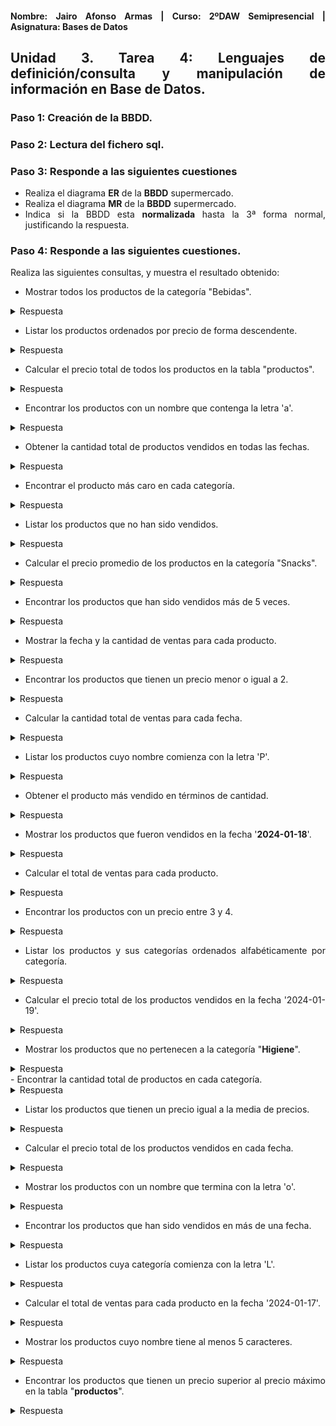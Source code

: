 <div align="justify">

#### **Nombre: Jairo Afonso Armas | Curso: 2ºDAW Semipresencial | Asignatura: Bases de Datos** 

## **Unidad 3. Tarea 4: Lenguajes de definición/consulta y manipulación de información en Base de Datos.**

### Paso 1: Creación de la BBDD.
### Paso 2: Lectura del fichero sql.
### Paso 3: Responde a las siguientes cuestiones

- Realiza el diagrama __ER__ de la __BBDD__ supermercado.
- Realiza el diagrama __MR__ de la __BBDD__ supermercado.
- Indica si la BBDD esta __normalizada__ hasta la 3ª forma normal, justificando la respuesta.

### Paso 4: Responde a las siguientes cuestiones.

Realiza las siguientes consultas, y muestra el resultado obtenido:

- Mostrar todos los productos de la categoría "Bebidas".

<details>
<summary>Respuesta</summary>
<br>
  <div align="center">
    <img src=images/Tarea4/Tarea4_Ejercicio4_1.PNG>
  </div>
</details>

- Listar los productos ordenados por precio de forma descendente.

<details>
<summary>Respuesta</summary>
<br>
  <div align="center">
    <img src=images/Tarea4/Tarea4_Ejercicio4_2.PNG>
  </div>
</details>

- Calcular el precio total de todos los productos en la tabla "productos".

<details>
<summary>Respuesta</summary>
<br>
  <div align="center">
    <img src=images/Tarea4/Tarea4_Ejercicio4_3.PNG>
  </div>
</details>

- Encontrar los productos con un nombre que contenga la letra 'a'.

<details>
<summary>Respuesta</summary>
<br>
  <div align="center">
    <img src=images/Tarea4/Tarea4_Ejercicio4_4.PNG>
  </div>
</details>

- Obtener la cantidad total de productos vendidos en todas las fechas.

<details>
<summary>Respuesta</summary>
<br>
  <div align="center">
    <img src=images/Tarea4/Tarea4_Ejercicio4_5.PNG>
  </div>
</details>

- Encontrar el producto más caro en cada categoría.

<details>
<summary>Respuesta</summary>
<br>
  <div align="center">
    <img src=images/Tarea4/Tarea4_Ejercicio4_6.PNG>
  </div>
</details>

- Listar los productos que no han sido vendidos.

<details>
<summary>Respuesta</summary>
<br>
  <div align="center">
    <img src=images/Tarea4/Tarea4_Ejercicio4_7.PNG>
  </div>
</details>

- Calcular el precio promedio de los productos en la categoría "Snacks".

<details>
<summary>Respuesta</summary>
<br>
  <div align="center">
    <img src=images/Tarea4/Tarea4_Ejercicio4_8.PNG>
  </div>
</details>

- Encontrar los productos que han sido vendidos más de 5 veces.

<details>
<summary>Respuesta</summary>
<br>
  <div align="center">
    <img src=images/Tarea4/Tarea4_Ejercicio4_9.PNG>
  </div>
</details>

- Mostrar la fecha y la cantidad de ventas para cada producto.

<details>
<summary>Respuesta</summary>
<br>
  <div align="center">
    <img src=images/Tarea4/Tarea4_Ejercicio4_10.PNG>
  </div>
</details>

- Encontrar los productos que tienen un precio menor o igual a 2.

<details>
<summary>Respuesta</summary>
<br>
  <div align="center">
    <img src=images/Tarea4/Tarea4_Ejercicio4_11.PNG>
  </div>
</details>

- Calcular la cantidad total de ventas para cada fecha.

<details>
<summary>Respuesta</summary>
<br>
  <div align="center">
    <img src=images/Tarea4/Tarea4_Ejercicio4_12.PNG>
  </div>
</details>

- Listar los productos cuyo nombre comienza con la letra 'P'.

<details>
<summary>Respuesta</summary>
<br>
  <div align="center">
    <img src=images/Tarea4/Tarea4_Ejercicio4_13.PNG>
  </div>
</details>

- Obtener el producto más vendido en términos de cantidad.

<details>
<summary>Respuesta</summary>
<br>
  <div align="center">
    <img src=images/Tarea4/Tarea4_Ejercicio4_14.PNG>
  </div>
</details>

- Mostrar los productos que fueron vendidos en la fecha '__2024-01-18__'.

<details>
<summary>Respuesta</summary>
<br>
  <div align="center">
    <img src=images/Tarea4/Tarea4_Ejercicio4_15.PNG>
  </div>
</details>

- Calcular el total de ventas para cada producto.

<details>
<summary>Respuesta</summary>
<br>
  <div align="center">
    <img src=images/Tarea4/Tarea4_Ejercicio4_16.PNG>
  </div>
</details>

- Encontrar los productos con un precio entre 3 y 4.

<details>
<summary>Respuesta</summary>
<br>
  <div align="center">
    <img src=images/Tarea4/Tarea4_Ejercicio4_17.PNG>
  </div>
</details>

- Listar los productos y sus categorías ordenados alfabéticamente por categoría.

<details>
<summary>Respuesta</summary>
<br>
  <div align="center">
    <img src=images/Tarea4/Tarea4_Ejercicio4_18.PNG>
  </div>
</details>

- Calcular el precio total de los productos vendidos en la fecha '2024-01-19'.

<details>
<summary>Respuesta</summary>
<br>
  <div align="center">
    <img src=images/Tarea4/Tarea4_Ejercicio4_19.PNG>
  </div>
</details>

- Mostrar los productos que no pertenecen a la categoría "__Higiene__".

<details>
<summary>Respuesta</summary>
<br>
  <div align="center">
    <img src=images/Tarea4/Tarea4_Ejercicio4_20.PNG>
  </div>
</details>
- Encontrar la cantidad total de productos en cada categoría.

<details>
<summary>Respuesta</summary>
<br>
  <div align="center">
    <img src=images/Tarea4/Tarea4_Ejercicio4_21.PNG>
  </div>
</details>

- Listar los productos que tienen un precio igual a la media de precios.

<details>
<summary>Respuesta</summary>
<br>
  <div align="center">
    <img src=images/Tarea4/Tarea4_Ejercicio4_22.PNG>
  </div>
</details>

- Calcular el precio total de los productos vendidos en cada fecha.

<details>
<summary>Respuesta</summary>
<br>
  <div align="center">
    <img src=images/Tarea4/Tarea4_Ejercicio4_23.PNG>
  </div>
</details>

- Mostrar los productos con un nombre que termina con la letra 'o'.

<details>
<summary>Respuesta</summary>
<br>
  <div align="center">
    <img src=images/Tarea4/Tarea4_Ejercicio4_24.PNG>
  </div>
</details>

- Encontrar los productos que han sido vendidos en más de una fecha.

<details>
<summary>Respuesta</summary>
<br>
  <div align="center">
    <img src=images/Tarea4/Tarea4_Ejercicio4_25.PNG>
  </div>
</details>

- Listar los productos cuya categoría comienza con la letra 'L'.

<details>
<summary>Respuesta</summary>
<br>
  <div align="center">
    <img src=images/Tarea4/Tarea4_Ejercicio4_26.PNG>
  </div>
</details>

- Calcular el total de ventas para cada producto en la fecha '2024-01-17'.

<details>
<summary>Respuesta</summary>
<br>
  <div align="center">
    <img src=images/Tarea4/Tarea4_Ejercicio4_27.PNG>
  </div>
</details>

- Mostrar los productos cuyo nombre tiene al menos 5 caracteres.

<details>
<summary>Respuesta</summary>
<br>
  <div align="center">
    <img src=images/Tarea4/Tarea4_Ejercicio4_28.PNG>
  </div>
</details>

- Encontrar los productos que tienen un precio superior al precio máximo en la tabla "__productos__".

<details>
<summary>Respuesta</summary>
<br>
  <div align="center">
    <img src=images/Tarea4/Tarea4_Ejercicio4_29.PNG>
  </div>
</details>

</div>
